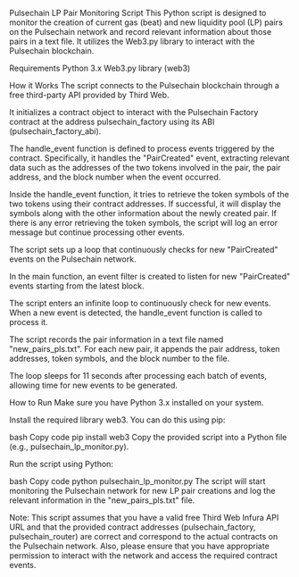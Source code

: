 Pulsechain LP Pair Monitoring Script
This Python script is designed to monitor the creation of current gas (beat) and new liquidity pool (LP) pairs on the Pulsechain network and record relevant information about those pairs in a text file. It utilizes the Web3.py library to interact with the Pulsechain blockchain.

Requirements
Python 3.x
Web3.py library (web3)

How it Works
The script connects to the Pulsechain blockchain through a free third-party API provided by Third Web.

It initializes a contract object to interact with the Pulsechain Factory contract at the address pulsechain_factory using its ABI (pulsechain_factory_abi).

The handle_event function is defined to process events triggered by the contract. Specifically, it handles the "PairCreated" event, extracting relevant data such as the addresses of the two tokens involved in the pair, the pair address, and the block number when the event occurred.

Inside the handle_event function, it tries to retrieve the token symbols of the two tokens using their contract addresses. If successful, it will display the symbols along with the other information about the newly created pair. If there is any error retrieving the token symbols, the script will log an error message but continue processing other events.

The script sets up a loop that continuously checks for new "PairCreated" events on the Pulsechain network.

In the main function, an event filter is created to listen for new "PairCreated" events starting from the latest block.

The script enters an infinite loop to continuously check for new events. When a new event is detected, the handle_event function is called to process it.

The script records the pair information in a text file named "new_pairs_pls.txt". For each new pair, it appends the pair address, token addresses, token symbols, and the block number to the file.

The loop sleeps for 11 seconds after processing each batch of events, allowing time for new events to be generated.

How to Run
Make sure you have Python 3.x installed on your system.

Install the required library web3. You can do this using pip:

bash
Copy code
pip install web3
Copy the provided script into a Python file (e.g., pulsechain_lp_monitor.py).

Run the script using Python:

bash
Copy code
python pulsechain_lp_monitor.py
The script will start monitoring the Pulsechain network for new LP pair creations and log the relevant information in the "new_pairs_pls.txt" file.

Note: This script assumes that you have a valid free Third Web Infura API URL and that the provided contract addresses (pulsechain_factory, pulsechain_router) are correct and correspond to the actual contracts on the Pulsechain network. Also, please ensure that you have appropriate permission to interact with the network and access the required contract events.
